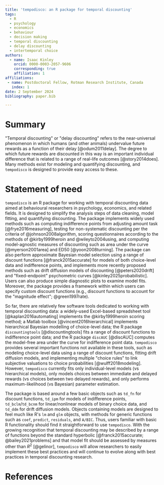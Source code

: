 ```yaml
---
title: 'tempodisco: an R package for temporal discounting'
tags:
  - R
  - psychology
  - economics
  - behaviour
  - decision making
  - temporal discounting
  - delay discounting
  - intertemporal choice
authors:
  - name: Isaac Kinley
    orcid: 0000-0003-2057-9606
    corresponding: true
    affiliation: 1
affiliations:
 - name: Postdoctoral Fellow, Rotman Research Institute, Canada
   index: 1
date: 2 September 2024
bibliography: paper.bib

---
```


# Summary

"Temporal discounting" or "delay discounting" refers to the near-universal phenomenon in which humans (and other animals) undervalue future rewards as a function of their delay [@odum2011delay]. The degree to which future rewards are discounted in this way is an important individual difference that is related to a range of real-life outcomes [@story2014does]. Many methods exist for modeling and quantifying discounting, and `tempodisco` is designed to provide easy access to these.

# Statement of need

`tempodisco` is an R package for working with temporal discounting data aimed at behavioural researchers in psychology, economics, and related fields. It is designed to simplify the analysis steps of data cleaning, model fitting, and quantifying discounting. The package implements widely used methods such as computing indifference points from adjusting amount task [@frye2016measuring], testing for non-systematic discounting per the criteria of @johnson2008algorithm, scoring questionnaires according to the methods of @kirby1999heroin and @wileyto2004using, and computing model-agnostic measures of discounting such as area under the curve [@myerson2001area] and ED50 [@yoon2008turning]. The package can also perform approximate Bayesian model selection using a range of discount functions [@franck2015accurate] for models of both choice-level data and indifference points, and implements more recently proposed methods such as drift diffusion models of discounting [@peters2020drift] and "fixed-endpoint" psychometric curves [@kinley2025probabilistic]. Users can also produce simple diagnostic plots to examine model fits. Moreover, the package provides a framework within which users can specify custom discount functions (e.g., discount functions to account for the "magnitude effect"; @green1997rate).

So far, there are relatively few software tools dedicated to working with temporal discounting data: a widely-used Excel-based spreadsheet tool [@kaplan2016automating] implements the @kirby1999heroin scoring method; a Matlab toolbox [@vincent2016hierarchical] implements hierarchical Bayesian modelling of choice-level data; the R package `discountingtools` [@discountingtools] fits a range of discount functions to indifference point data; and the R package `discAUC` [@discAUC] computes the model-free area under the curve for indifference point data. `tempodisco` provides several important functions not available in these tools, such as modeling choice-level data using a range of discount functions, fitting drift diffusion models, and implementing multiple "choice rules" to link subjective valuations to choice probabilities [@wulff2018modeling]. However, `tempodisco` currently fits only individual-level models (vs hierarchical models), only models choices between immediate and delayed rewards (vs choices between two delayed rewards), and only performs maximum-likelihood (vs Bayesian) parameter estimation.

The package is based around a few basic objects such as `td_fn` for discount functions, `td_ipm` for models of indifference points, `td_bclm`/`td_bcnm` for linear/nonlinear models of binary choice data, and `td_ddm` for drift diffusion models. Objects containing models are designed to feel much like R's `lm` and `glm` objects, with methods for generic functions such as `coef`, `predict`,  `residuals`, and `A/BIC`. Thus, users familiar with basic R functionality should find it straightforward to use `tempodisco`. With the growing recognition that temporal discounting may be described by a range of functions beyond the standard hyperbolic [@franck2015accurate; @bailey2021problems] and that model fit should be assessed by measures other than $R^2$ [@gelinor], `tempodisco` will allow researchers to easily implement these best practices and will continue to evolve along with best practices in temporal discounting research.

# References
